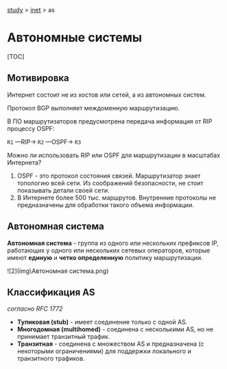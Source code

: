 [study](../../) > [inet](../) > as

# Автономные системы

[TOC]

## Мотивировка

Интернет состоит не из хостов или сетей, а из автономных систем.

Протокол BGP выполняет междоменную маршрутизацию.

В ПО маршрутизаторов предусмотрена передача информация от RIP процессу OSPF:

 `R1` —RIP→ `R2` —OSPF→ `R3`

Можно ли использовать RIP или OSPF для маршрутизации в масштабах Интернета?

1. OSPF - это протокол состояния связей. Маршрутизатор знает топологию всей сети. Из соображений безопасности, не стоит показывать детали своей сети.
2. В Интернете более 500 тыс. маршрутов. Внутренние протоколы не предназначены для обработки такого объема информации.

## Автономная система

__Автономная система__ - группа из одного или нескольких префиксов IP, работающих у одного или нескольких сетевых операторов, которые имеют __единую__ и __четко определенную__ политику маршрутизации.

![2](img\Автономная система.png)

## Классификация AS

*согласно RFC 1772*

* __Тупиковая (stub)__ - имеет соединение только с одной АS.
* __Многодомная (multihomed)__ - соединена с несколькими AS, но не принимает транзитный трафик.
* __Транзитная__ - соединена с множеством AS и предназначена (с некоторыми ограничениями) для поддержки локального и транзитного трафиков.

